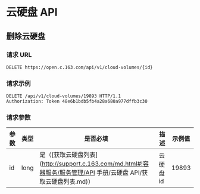 #  云硬盘 API
## 删除云硬盘

### 请求 URL

`DELETE https://open.c.163.com/api/v1/cloud-volumes/{id}`

### 请求示例

```http
DELETE /api/v1/cloud-volumes/19893 HTTP/1.1
Authorization: Token 48e6b1bdb5fb4a28a680a977dffb3c30
```


### 请求参数

| 参数 | 类型 |                                                      是否必填                                                     |    描述   | 示例值 |
|------|------|-------------------------------------------------------------------------------------------------------------------|-----------|--------|
| id   | long | 是（[获取云硬盘列表](http://support.c.163.com/md.html#!容器服务/服务管理/API 手册/云硬盘 API/获取云硬盘列表.md)） | 云硬盘 id |  19893 |

